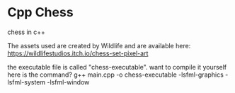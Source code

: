 # Cpp Chess
 chess in c++

The assets used are created by Wildlife and are available here:
https://wildlifestudios.itch.io/chess-set-pixel-art

the executable file is called "chess-executable".
want to compile it yourself here is the command?
g++ main.cpp -o chess-executable -lsfml-graphics -lsfml-system -lsfml-window
